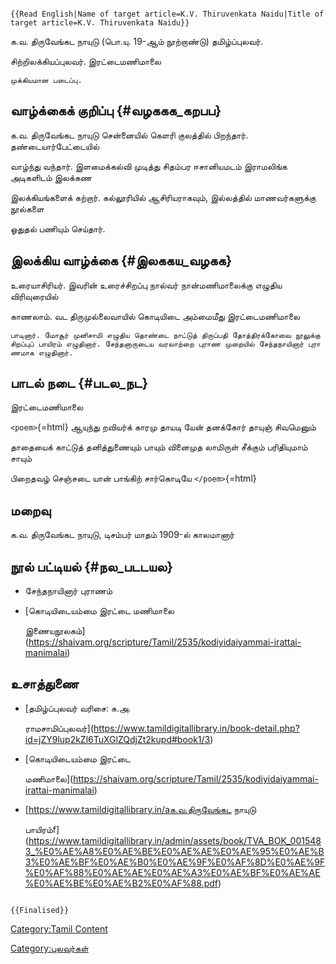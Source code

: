 ```{=mediawiki}
{{Read English|Name of target article=K.V. Thiruvenkata Naidu|Title of target article=K.V. Thiruvenkata Naidu}}
```
க.வ. திருவேங்கட நாயுடு (பொ.யு. 19-ஆம் நூற்றாண்டு) தமிழ்ப்புலவர்.
சிற்றிலக்கியப்புலவர். இரட்டைமணிமாலை

`முக்கியமான படைப்பு.`

## வாழ்க்கைக் குறிப்பு {#வழககக_கறபப}

க.வ. திருவேங்கட நாயுடு சென்னையில் கெளரி குலத்தில் பிறந்தார். தண்டையார்பேட்டையில்
வாழ்ந்து வந்தார். இளமைக்கல்வி முடித்து சிதம்பர ஈசானியமடம் இராமலிங்க அடிகளிடம் இலக்கண
இலக்கியங்களைக் கற்றார். கல்லூரியில் ஆசிரியராகவும், இல்லத்தில் மாணவர்களுக்கு நூல்களை
ஓதுதல் பணியும் செய்தார்.

## இலக்கிய வாழ்க்கை {#இலககய_வழகக}

உரையாசிரியர். இவரின் உரைச்சிறப்பு நால்வர் நான்மணிமாலைக்கு எழுதிய விரிவுரையில்
காணலாம். வட திருமுல்லைவாயில் கொடியிடை அம்மைமீது இரட்டைமணிமாலை

`பாடினார். மோசூர் முனிசாமி எழுதிய தொண்டை நாட்டுத் திருப்பதி தோத்திரக்கோவை நூலுக்கு சிறப்புப் பாயிரம் எழுதினார். சேந்தனாருடைய வரலாற்றை புராண முறையில் சேந்தநாயினார் புராணமாக எழுதினார்.`

## பாடல் நடை {#படல_நட}

இரட்டைமணிமாலை

`<poem>`{=html} ஆயுந்து றவியர்க் காரமு தாயடி யேன் தனக்கோர் தாயுஞ் சிவமெனும்
தாதையைக் காட்டுத் தனித்துணையும் பாயும் வினைமுத லாமிருள் சீக்கும் பரிதியுமாம் சாயும்
பிறைதவழ் செஞ்சடை யான் பாங்கிற் சார்கொடியே `</poem>`{=html}

## மறைவு

க.வ. திருவேங்கட நாயுடு, டிசம்பர் மாதம் 1909-ல் காலமானார்

## நூல் பட்டியல் {#நல_படடயல}

-   சேந்தநாயினார் புராணம்
-   [கொடியிடையம்மை இரட்டை மணிமாலை
    இணையநூலகம்](https://shaivam.org/scripture/Tamil/2535/kodiyidaiyammai-irattai-manimalai)

## உசாத்துணை

-   [தமிழ்ப்புலவர் வரிசை: சு.அ.
    ராமசாமிப்புலவர்](https://www.tamildigitallibrary.in/book-detail.php?id=jZY9lup2kZl6TuXGlZQdjZt2kupd#book1/3)
-   [கொடியிடையம்மை இரட்டை
    மணிமாலை](https://shaivam.org/scripture/Tamil/2535/kodiyidaiyammai-irattai-manimalai)
-   [<https://www.tamildigitallibrary.in/aக.வ.திருவேங்கட> நாயுடு
    பாயிரம்f](https://www.tamildigitallibrary.in/admin/assets/book/TVA_BOK_0015483_%E0%AE%A8%E0%AE%BE%E0%AE%AE%E0%AE%95%E0%AE%B3%E0%AE%BF%E0%AE%B0%E0%AE%9F%E0%AF%8D%E0%AE%9F%E0%AF%88%E0%AE%AE%E0%AE%A3%E0%AE%BF%E0%AE%AE%E0%AE%BE%E0%AE%B2%E0%AF%88.pdf)

```{=mediawiki}
{{Finalised}}
```
[Category:Tamil Content](Category:Tamil_Content "wikilink")
[Category:புலவர்கள்](Category:புலவர்கள் "wikilink")
